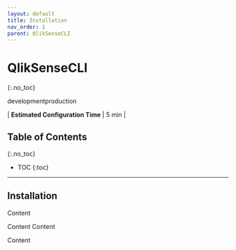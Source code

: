 ```yaml
---
layout: default
title: Installation
nav_order: 1
parent: QlikSenseCLI
---
```


# QlikSenseCLI
{:.no_toc}

<span class="label dev">development</span><span class="label prod">production</span>

| <i class="far fa-clock fa-sm"></i> **Estimated Configuration Time**   | 5 min  |

## Table of Contents
{:.no_toc}

* TOC
{:toc}

-------------------------

## Installation



Content

<script src="https://github.com/QlikProfessionalServices/QlikNPrinting-CLI/blob/master/QlikNPrinting-CLI.psm1"></script>

Content
Content

<script src="https://github.com/QlikProfessionalServices/QlikSenseCLI/blob/main/ReadMe.md"></script>

Content

<script src="https://gist.github.com/Nillth/65d2a1081e4b1dd7c7133d451ca85775"></script>
